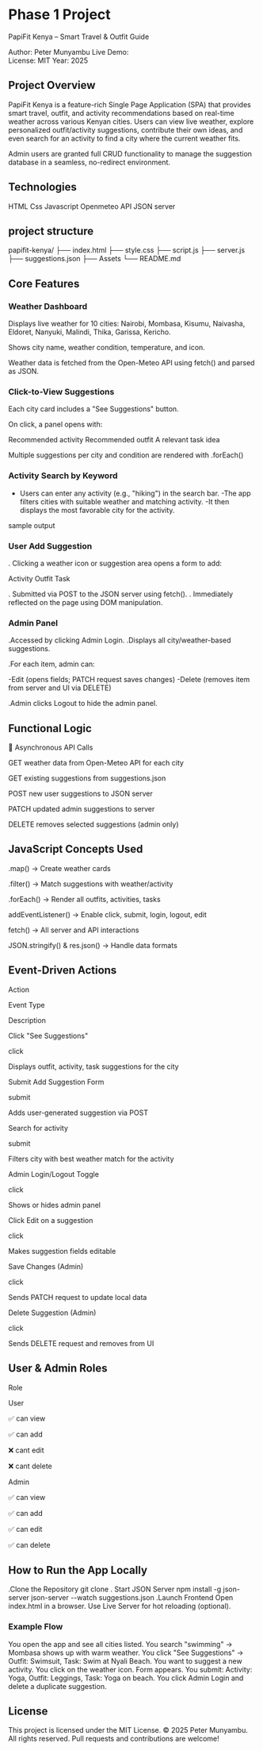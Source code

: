 # Phase 1 Project

PapiFit Kenya – Smart Travel & Outfit Guide

Author: Peter Munyambu
Live Demo:  
License: MIT
Year: 2025

## Project Overview

PapiFit Kenya is a feature-rich Single Page Application (SPA) that provides smart travel, outfit, and activity recommendations based on real-time weather across various Kenyan cities. Users can view live weather, explore personalized outfit/activity suggestions, contribute their own ideas, and even search for an activity to find a city where the current weather fits.

Admin users are granted full CRUD functionality to manage the suggestion database in a seamless, no-redirect environment.

## Technologies

HTML
Css
Javascript
Openmeteo API
JSON server

## project structure

papifit-kenya/
├── index.html
├── style.css
├── script.js
├── server.js
├── suggestions.json
├── Assets
└── README.md

## Core Features

### Weather Dashboard

Displays live weather for 10 cities: Nairobi, Mombasa, Kisumu, Naivasha, Eldoret, Nanyuki, Malindi, Thika, Garissa, Kericho.

Shows city name, weather condition, temperature, and icon.

Weather data is fetched from the Open-Meteo API using fetch() and parsed as JSON.

### Click-to-View Suggestions

Each city card includes a "See Suggestions" button.

On click, a panel opens with:

Recommended activity
Recommended outfit
A relevant task idea

Multiple suggestions per city and condition are rendered with .forEach()

### Activity Search by Keyword

- Users can enter any activity (e.g., "hiking") in the search bar.
  -The app filters cities with suitable weather and matching activity.
  -It then displays the most favorable city for the activity.

sample output

### User Add Suggestion

. Clicking a weather icon or suggestion area opens a form to add:

Activity
Outfit
Task

. Submitted via POST to the JSON server using fetch().
. Immediately reflected on the page using DOM manipulation.

### Admin Panel

.Accessed by clicking Admin Login.
.Displays all city/weather-based suggestions.

.For each item, admin can:

-Edit (opens fields; PATCH request saves changes)
-Delete (removes item from server and UI via DELETE)

.Admin clicks Logout to hide the admin panel.

## Functional Logic

🔄 Asynchronous API Calls

GET weather data from Open-Meteo API for each city

GET existing suggestions from suggestions.json

POST new user suggestions to JSON server

PATCH updated admin suggestions to server

DELETE removes selected suggestions (admin only)

## JavaScript Concepts Used

.map() → Create weather cards

.filter() → Match suggestions with weather/activity

.forEach() → Render all outfits, activities, tasks

addEventListener() → Enable click, submit, login, logout, edit

fetch() → All server and API interactions

JSON.stringify() & res.json() → Handle data formats

## Event-Driven Actions

Action

Event Type

Description

Click "See Suggestions"

click

Displays outfit, activity, task suggestions for the city

Submit Add Suggestion Form

submit

Adds user-generated suggestion via POST

Search for activity

submit

Filters city with best weather match for the activity

Admin Login/Logout Toggle

click

Shows or hides admin panel

Click Edit on a suggestion

click

Makes suggestion fields editable

Save Changes (Admin)

click

Sends PATCH request to update local data

Delete Suggestion (Admin)

click

Sends DELETE request and removes from UI

## User & Admin Roles

Role

User

✅ can view

✅ can add

❌ cant edit

❌ cant delete

Admin

✅ can view

✅ can add

✅ can edit

✅ can delete

## How to Run the App Locally

.Clone the Repository
git clone
. Start JSON Server
npm install -g json-server
json-server --watch suggestions.json
.Launch Frontend
Open index.html in a browser.
Use Live Server for hot reloading (optional).

### Example Flow

You open the app and see all cities listed.
You search "swimming" → Mombasa shows up with warm weather.
You click "See Suggestions" → Outfit: Swimsuit, Task: Swim at Nyali Beach.
You want to suggest a new activity. You click on the weather icon.
Form appears. You submit: Activity: Yoga, Outfit: Leggings, Task: Yoga on beach.
You click Admin Login and delete a duplicate suggestion.

## License

This project is licensed under the MIT License.
© 2025 Peter Munyambu. All rights reserved.
Pull requests and contributions are welcome!
